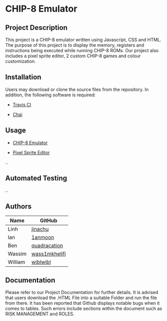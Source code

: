 # CHIP-8 Emulator

<h2> 
Project Description
</h2>
This project is a CHIP-8 emulator written using Javascript, CSS and HTML. The purpose of this project is to display the memory, registers and instructions being executed while running CHIP-8 ROMs. Our project also includes a pixel sprite editor, 2 custom CHIP-8 games and colour customization.

<h2> 
Installation
</h2>
Users may download or clone the source files from the repository. In addition, the following software is required:

* [Travis CI](https://travis-ci.org/)

* [Chai](https://www.chaijs.com/)

<h2> 
Usage
</h2>

* [CHIP-8 Emulator](https://wiblwibl.github.io/)
  
* [Pixel Sprite Editor]()

..

<h2> 
Automated Testing
</h2>
..

<h2> 
Authors
</h2>

| Name                  | GitHub                                                |
| -------------         |-------------                                          |
| Linh                  | [jinachu](https://github.com/jinachu)                 |  
| Ian                   | [1anmoon](https://github.com/1anmoon)                 |    
| Ben                   | [quadracation](https://github.com/quadracation)       |     
| Wassim                | [wass1mkhelifi](https://github.com/wass1mkhelifi)     |     
| William               | [wiblwibl](https://github.com/wiblwibl)               |     

<h2> 
Documentation
</h2>
Please refer to our Project Documentation for further details. It is advised that users download the .HTML File into a suitable Folder and run the file from there. It has been reported that Github displays notable bugs when it comes to tables. Such errors include sections within the document such as RISK MANAGEMENT and ROLES. 


